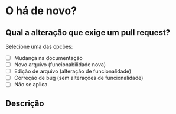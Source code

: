 # O há de novo?
## Qual a alteração que exige um pull request?

Selecione uma das opcões:
- [ ] Mudança na documentação
- [ ] Novo arquivo (funcionabilidade nova)
- [ ] Edição de arquivo (alteração de funcionalidade)
- [ ] Correção de bug (sem alterações de funcionalidade)
- [ ] Não se aplica.

## Descrição 
